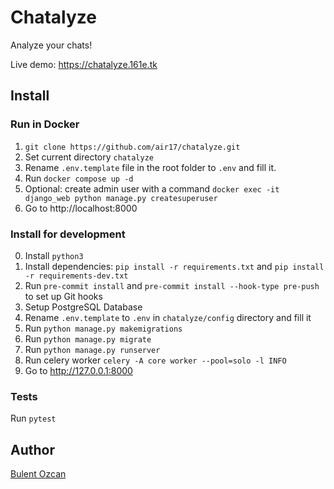 # Chatalyze

Analyze your chats!

Live demo: https://chatalyze.161e.tk

## Install

### Run in Docker

1. `git clone https://github.com/air17/chatalyze.git`
2. Set current directory `chatalyze`
3. Rename `.env.template` file in the root folder to `.env` and fill it.
4. Run `docker compose up -d`
5. Optional: create admin user with a command `docker exec -it django_web python manage.py createsuperuser`
6. Go to http://localhost:8000

### Install for development

0. Install `python3`
1. Install dependencies: `pip install -r requirements.txt` and `pip install -r requirements-dev.txt`
2. Run `pre-commit install` and `pre-commit install --hook-type pre-push` to set up Git hooks
3. Setup PostgreSQL Database
4. Rename `.env.template` to `.env` in `chatalyze/config` directory and fill it
5. Run `python manage.py makemigrations`
6. Run `python manage.py migrate`
7. Run `python manage.py runserver`
8. Run celery worker `celery -A core worker --pool=solo -l INFO`
9. Go to http://127.0.0.1:8000

### Tests
Run `pytest`

## Author

[Bulent Ozcan](https://github.com/air17)

